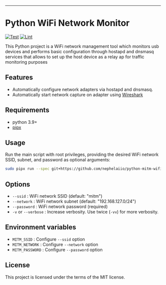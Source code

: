 ---
# Python WiFi Network Monitor

[![Test](https://github.com/nephelaiio/python-mitm-wifi/actions/workflows/test.yml/badge.svg)](https://github.com/nephelaiio/python-mitm-wifi/actions/workflows/test.yml) [![Lint](https://github.com/nephelaiio/python-mitm-wifi/actions/workflows/lint.yml/badge.svg)](https://github.com/nephelaiio/python-mitm-wifi/actions/workflows/lint.yml)

This Python project is a WiFi network management tool which monitors usb devices and performs basic configuration through hostapd and dnsmasq services that allows to set up the host device as a relay ap for traffic monitoring purposes

## Features
* Automatically configure network adapters via hostapd and dnsmasq.
* Automatically start network capture on adapter using [Wireshark](https://www.wireshark.org/)

## Requirements
* python 3.9+
* [pipx](https://www.wireshark.org/)

## Usage
Run the main script with root privileges, providing the desired WiFi network SSID, subnet, and password as optional arguments:

```bash
sudo pipx run --spec git+https://github.com/nephelaiio/python-mitm-wifi.git mitm
```

## Options
* `--ssid` : WiFi network SSID (default: "mitm")
* `--network` : WiFi network subnet (default: "192.168.127.0/24")
* `--password` : WiFi network password (required)
* `-v` or `--verbose` : Increase verbosity. Use twice (`-vv`) for more verbosity.

## Environment variables
* `MITM_SSID` : Configure `--ssid` option
* `MITM_NETWORK` : Configure `--network` option
* `MITM_PASSWORD` : Configure `--password` option

## License
This project is licensed under the terms of the MIT license.
